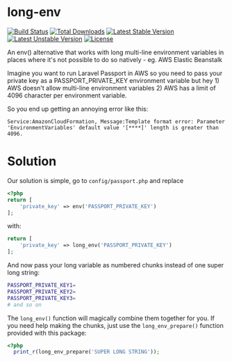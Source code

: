 # long-env
[![Build Status](https://travis-ci.org/tixelrocks/long-env.svg)](https://travis-ci.org/tixelrocks/long-env)
[![Total Downloads](https://poser.pugx.org/tixelrocks/long-env/d/total.svg)](https://packagist.org/packages/tixelrocks/long-env)
[![Latest Stable Version](https://poser.pugx.org/tixelrocks/long-env/v/stable.svg)](https://packagist.org/packages/tixelrocks/long-env)
[![Latest Unstable Version](https://poser.pugx.org/tixelrocks/long-env/v/unstable.svg)](https://packagist.org/packages/tixelrocks/long-env)
[![License](https://poser.pugx.org/tixelrocks/class-constants-helper/license.svg)](https://packagist.org/packages/tixelrocks/long-env)

An env() alternative that works with long multi-line environment variables in places where it's not possible to do
so natively - eg. AWS Elastic Beanstalk

Imagine you want to run Laravel Passport in AWS so you need to pass your private key as a PASSPORT_PRIVATE_KEY
environment variable but hey 1) AWS doesn't allow multi-line environment variables 2) AWS has a limit of 4096 character
per environment variable.

So you end up getting an annoying error like this:

```
Service:AmazonCloudFormation, Message:Template format error: Parameter 'EnvironmentVariables' default value '[****]' length is greater than 4096.
```

# Solution

Our solution is simple, go to `config/passport.php` and replace

```php
<?php 
return [
    'private_key' => env('PASSPORT_PRIVATE_KEY')
];
```

with:

```php
return [
    'private_key' => long_env('PASSPORT_PRIVATE_KEY')
];
```

And now pass your long variable as numbered chunks instead of one super long string:

```bash
PASSPORT_PRIVATE_KEY1=
PASSPORT_PRIVATE_KEY2=
PASSPORT_PRIVATE_KEY3=
# and so on
```

The `long_env()` function will magically combine them together for you. If you need help making the
chunks, just use the `long_env_prepare()` function provided with this package:

```php
<?php
  print_r(long_env_prepare('SUPER LONG STRING'));
```